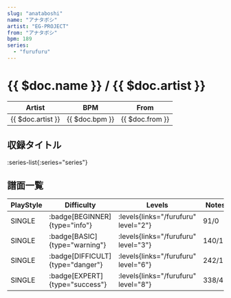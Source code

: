```yaml
---
slug: "anataboshi"
name: "アナタボシ"
artist: "EG-PROJECT"
from: "アナタボシ"
bpm: 189
series:
  - "furufuru"
---
```


# {{ $doc.name }} / {{ $doc.artist }}

|Artist|BPM|From|
|------|---|----|
|{{ $doc.artist }}|{{ $doc.bpm }}|{{ $doc.from }}|

## 収録タイトル

:series-list{:series="series"}

## 譜面一覧

|PlayStyle|Difficulty|Levels|Notes|Movie|
|---------|----------|------|-----|-----|
|SINGLE| :badge[BEGINNER]{type="info"}| :levels{links="/furufuru" level="2"}|91/0||
|SINGLE| :badge[BASIC]{type="warning"}| :levels{links="/furufuru" level="3"}|140/10||
|SINGLE| :badge[DIFFICULT]{type="danger"}| :levels{links="/furufuru" level="6"}|242/12||
|SINGLE| :badge[EXPERT]{type="success"}| :levels{links="/furufuru" level="8"}|338/41||
